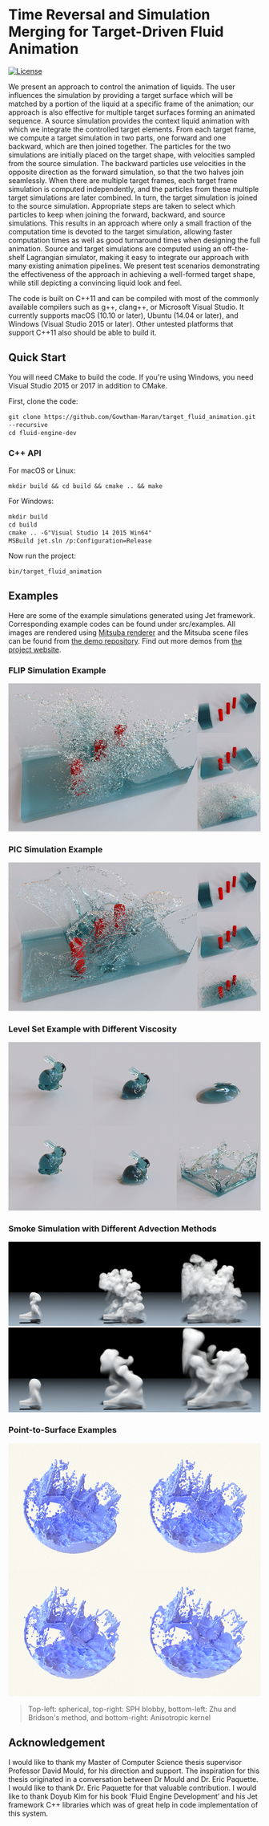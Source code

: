 # Time Reversal and Simulation Merging for Target-Driven Fluid Animation

[![License](http://img.shields.io/:license-mit-blue.svg)](LICENSE.md)

We present an approach to control the animation of liquids. The user influences the simulation by providing a target surface which will be matched by a portion of the liquid at a specific frame of the animation; our approach is also effective for multiple target surfaces forming an animated sequence. A source simulation provides the context liquid animation with which we integrate the controlled target elements. From each target frame, we compute a target simulation in two parts, one forward and one backward, which are then joined together. The particles for the two simulations are initially placed on the target shape, with velocities sampled from the source simulation. The backward particles use velocities in the opposite direction as the forward simulation, so that the two halves join seamlessly. When there are multiple target frames, each target frame simulation is computed independently, and the particles from these multiple target simulations are later combined. In turn, the target simulation is joined to the source simulation. Appropriate steps are taken to select which particles to keep when joining the forward, backward, and source simulations. This results in an approach where only a small fraction of the computation time is devoted to the target simulation, allowing faster computation times as well as good turnaround times when designing the full animation. Source and target simulations are computed using an off-the-shelf Lagrangian simulator, making it easy to integrate our approach with many existing animation pipelines. We present test scenarios demonstrating the effectiveness of the approach in achieving a well-formed target shape, while still depicting a convincing liquid look and feel.

The code is built on C++11 and can be compiled with most of the commonly available compilers such as g++, clang++, or Microsoft Visual Studio. It currently supports macOS (10.10 or later), Ubuntu (14.04 or later), and Windows (Visual Studio 2015 or later). Other untested platforms that support C++11 also should be able to build it.

## Quick Start

You will need CMake to build the code. If you're using Windows, you need Visual Studio 2015 or 2017 in addition to CMake.

First, clone the code:

```
git clone https://github.com/Gowtham-Maran/target_fluid_animation.git --recursive
cd fluid-engine-dev
```

### C++ API

For macOS or Linux:

```
mkdir build && cd build && cmake .. && make
```

For Windows:

```
mkdir build
cd build
cmake .. -G"Visual Studio 14 2015 Win64"
MSBuild jet.sln /p:Configuration=Release
```

Now run the project:

```
bin/target_fluid_animation
```

## Examples

Here are some of the example simulations generated using Jet framework. Corresponding example codes can be found under src/examples. All images are rendered using [Mitsuba renderer](https://www.mitsuba-renderer.org/) and the Mitsuba scene files can be found from [the demo repository](https://github.com/doyubkim/fluid-engine-dev-demo/). Find out more demos from [the project website](http://fluidenginedevelopment.org/examples/).

### FLIP Simulation Example

![FLIP Example](https://github.com/doyubkim/fluid-engine-dev/raw/main/doc/img/flip_dam_breaking.png "FLIP Example")

### PIC Simulation Example

![PIC Example](https://github.com/doyubkim/fluid-engine-dev/raw/main/doc/img/pic_dam_breaking.png "PIC Example")

### Level Set Example with Different Viscosity

![Level Set Example](https://github.com/doyubkim/fluid-engine-dev/raw/main/doc/img/ls_bunny_drop.png "Level Set Example ")

### Smoke Simulation with Different Advection Methods

![Cubic-smoke Example](https://github.com/doyubkim/fluid-engine-dev/raw/main/doc/img/smoke_cubic.png "Cubic-smoke Example")
![Linear-smoke Example](https://github.com/doyubkim/fluid-engine-dev/raw/main/doc/img/smoke_linear.png "Linear-smoke Example")

### Point-to-Surface Examples

![Point-to-Surface Example](https://github.com/doyubkim/fluid-engine-dev/raw/main/doc/img/point_to_surface.png "Point-to-Surface Example")

> Top-left: spherical, top-right: SPH blobby, bottom-left: Zhu and Bridson's method, and bottom-right: Anisotropic kernel

## Acknowledgement
I would like to thank my Master of Computer Science thesis supervisor Professor David Mould, for his direction and support. The inspiration for this thesis originated in a conversation between Dr Mould and Dr. Eric Paquette. I would like to thank Dr. Eric Paquette for that valuable contribution. I would like to thank Doyub Kim for his book ‘Fluid Engine Development’ and his Jet framework C++ libraries which was of great help in code implementation of this system.
